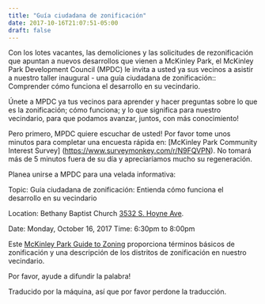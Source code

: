 ```yaml
---
title: "Guía ciudadana de zonificación"
date: 2017-10-16T21:07:51-05:00
draft: false
---
```

Con los lotes vacantes, las demoliciones y las solicitudes de rezonificación que apuntan a nuevos desarrollos que vienen a McKinley Park, el McKinley Park Development Council (MPDC) le invita a usted ya sus vecinos a asistir a nuestro taller inaugural - una guía ciudadana de zonificación:: Comprender cómo funciona el desarrollo en su vecindario. 

Únete a MPDC ya tus vecinos para aprender y hacer preguntas sobre lo que es la zonificación; cómo funciona; y lo que significa para nuestro vecindario, para que podamos avanzar, juntos, con más conocimiento!
 
Pero primero, MPDC quiere escuchar de usted! Por favor tome unos minutos para completar una encuesta rápida en: [McKinley Park Community Interest Survey] (https://www.surveymonkey.com/r/N9FQVPN). No tomará más de 5 minutos fuera de su día y apreciaríamos mucho su regeneración.

Planea unirse a MPDC para una velada informativa:
 
Topic:              Guía ciudadana de zonificación:
                        Entienda cómo funciona el desarrollo en su vecindario

Location:         Bethany Baptist Church
                        [3532 S. Hoyne Ave](https://goo.gl/maps/8zXUmT1wRgE2).
 
Date:                Monday, October 16, 2017
Time:               6:30pm to 8:00pm
 
Este [McKinley Park Guide to Zoning](https://drive.google.com/file/d/0B0znleYpwmY2Y09mTks2RHRfNFk/view?usp=sharing) proporciona términos básicos de zonificación y una descripción de los distritos de zonificación en nuestro vecindario.

Por favor, ayude a difundir la palabra!

Traducido por la máquina, así que por favor perdone la traducción.
